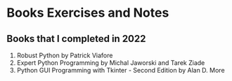 # Books Exercises and Notes

## Books that I completed in 2022
1. Robust Python by Patrick Viafore
2. Expert Python Programming by Michal Jaworski and Tarek Ziade
3. Python GUI Programming with Tkinter - Second Edition by Alan D. More
